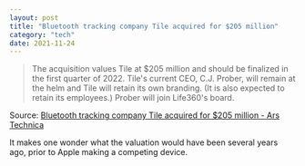 ```yaml
---
layout: post
title: "Bluetooth tracking company Tile acquired for $205 million"
category: "tech"
date: 2021-11-24
---
```


> The acquisition values Tile at $205 million and should be finalized in the first quarter of 2022. Tile's current CEO, C.J. Prober, will remain at the helm and Tile will retain its own branding. (It is also expected to retain its employees.) Prober will join Life360's board.

Source: [Bluetooth tracking company Tile acquired for $205 million - Ars Technica](https://arstechnica.com/gadgets/2021/11/bluetooth-tracking-company-tile-acquired-for-205-million/?comments=1&sort=high#comments)

It makes one wonder what the valuation would have been several years ago, prior to Apple making a competing device.
